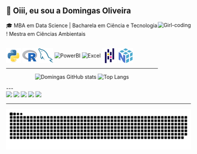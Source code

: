 
## 👋 Oiii, eu sou a Domingas Oliveira  

<img align="right" alt="Girl-coding" height="200" src="https://media.giphy.com/media/v1.Y2lkPWVjZjA1ZTQ3Z3B0ZDlubnVobjZrZXU4NTFwdjl3NDFuYWs2cTU1NmMzaGZjcGdwbSZlcD12MV9naWZzX3NlYXJjaCZjdD1n/LXoFuds81sEDJkUDkf/giphy.gif">






🎓 MBA em Data Science | Bacharela em Ciência e Tecnologia ! Mestra em Ciências Ambientais 
  

 
<div style="display: inline_block"><br>
  <img align="center" alt="Python" height="40" width="40" src="https://raw.githubusercontent.com/devicons/devicon/master/icons/python/python-original.svg">
  <img align="center" alt="R" height="40" width="40" src="https://raw.githubusercontent.com/devicons/devicon/master/icons/r/r-original.svg">
  <img align="center" alt="SQL" height="40" width="40" src="https://raw.githubusercontent.com/devicons/devicon/master/icons/mysql/mysql-original.svg">
  <img align="center" alt="PowerBI" height="40" width="40" src="https://img.icons8.com/color/48/power-bi.png">
  <img align="center" alt="Excel" height="40" width="40" src="https://img.icons8.com/color/48/microsoft-excel-2019--v1.png">
  <img align="center" alt="Pandas" height="40" width="40" src="https://raw.githubusercontent.com/devicons/devicon/master/icons/pandas/pandas-original.svg">
  <img align="center" alt="Numpy" height="40" width="40" src="https://raw.githubusercontent.com/devicons/devicon/master/icons/numpy/numpy-original.svg">
 </div>  

---



 

<p align="center">
  <img src="https://github-readme-stats.vercel.app/api?username=DomiOliveira&show_icons=true&theme=radical" alt="Domingas GitHub stats" height="180"/>
  <img src="https://github-readme-stats.vercel.app/api/top-langs/?username=DomiOliveira&layout=compact&theme=radical" alt="Top Langs" height="180"/>
</p>
---

 
<div> 
  <a href="https://www.linkedin.com/in/domingas-oliveira-40922320a/" target="_blank"><img src="https://img.shields.io/badge/-LinkedIn-%230077B5?style=for-the-badge&logo=linkedin&logoColor=white" target="_blank"></a> 
    <a href="https://github.com/DomiOliveira" target="_blank"><img src="https://img.shields.io/badge/-GitHub-000?style=for-the-badge&logo=github&logoColor=white" target="_blank"></a>
  <a href="https://www.instagram.com/d.oliveiraa/?hl=pt-br" target="_blank"><img src="https://img.shields.io/badge/-Instagram-%23E4405F?style=for-the-badge&logo=instagram&logoColor=white" target="_blank"></a>
  <a href="http://lattes.cnpq.br/1278008553439861" target="_blank"><img src="https://img.shields.io/badge/-Lattes-%230077B5?style=for-the-badge&logo=academia&logoColor=white" target="_blank"></a>
  <a href="mailto:99domingas@gmail.com"><img src="https://img.shields.io/badge/-Gmail-%23333?style=for-the-badge&logo=gmail&logoColor=white" target="_blank"></a>
</div>  

---

<p align="center">
  <img src="https://raw.githubusercontent.com/Platane/snk/output/github-contribution-grid-snake.svg" alt="Snake animation" />
</p>


